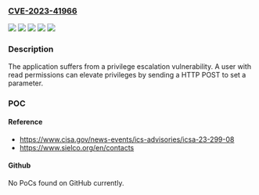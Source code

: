 ### [CVE-2023-41966](https://cve.mitre.org/cgi-bin/cvename.cgi?name=CVE-2023-41966)
![](https://img.shields.io/static/v1?label=Product&message=Analog%20FM%20transmitter&color=blue)
![](https://img.shields.io/static/v1?label=Product&message=Radio%20Link&color=blue)
![](https://img.shields.io/static/v1?label=Version&message=%3D%202.06%20(RTX19)%20&color=brighgreen)
![](https://img.shields.io/static/v1?label=Version&message=%3D%202.12%20(EXC5000GX)%20&color=brighgreen)
![](https://img.shields.io/static/v1?label=Vulnerability&message=CWE-267%20Privilege%20Defined%20With%20Unsafe%20Actions&color=brighgreen)

### Description

The application suffers from a privilege escalation vulnerability. A user with read permissions can elevate privileges by sending a HTTP POST to set a parameter.

### POC

#### Reference
- https://www.cisa.gov/news-events/ics-advisories/icsa-23-299-08
- https://www.sielco.org/en/contacts

#### Github
No PoCs found on GitHub currently.


